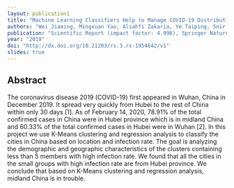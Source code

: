 ```yaml
---
layout: publication1
title: "Machine Learning Classifiers Help to Manage COVID-19 Distribution in China"
authors: "Wei Jiaming, Mingxuan Yao, Alsahfi Zakaria, Ye Taiping, Snir Eli and Rahmani Bahareh"
publication: "Scientific Report (impact factor: 4.996), Springer Nature"
year: "2019"
doi: "http://dx.doi.org/10.21203/rs.3.rs-1954642/v1"
slides: true
---
```


## Abstract
The coronavirus disease 2019 (COVID-19) first appeared in Wuhan, China in December 2019. It spread very quickly from Hubei to the rest of China within only 30 days [1]. As of February 14, 2020, 78.91% of the total confirmed cases in China were in Hubei province which is in midland China and 60.33% of the total confirmed cases in Hubei were in Wuhan [2]. In this project we use K-Means clustering and regression analysis to classify the cities in China based on location and infection rate. The goal is analyzing the demographic and geographic characteristics of the clusters containing less than 5 members with high infection rate. We found that all the cities in the small groups with high infection rate are from Hubei province. We conclude that based on K-Means clustering and regression analysis, midland China is in trouble.
